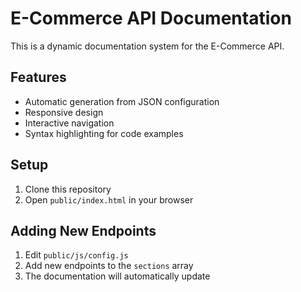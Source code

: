 # E-Commerce API Documentation

This is a dynamic documentation system for the E-Commerce API.

## Features
- Automatic generation from JSON configuration
- Responsive design
- Interactive navigation
- Syntax highlighting for code examples

## Setup
1. Clone this repository
2. Open `public/index.html` in your browser

## Adding New Endpoints
1. Edit `public/js/config.js`
2. Add new endpoints to the `sections` array
3. The documentation will automatically update